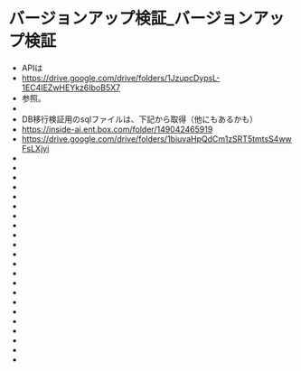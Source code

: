 # バージョンアップ検証_バージョンアップ検証
- APIは
- https://drive.google.com/drive/folders/1JzupcDypsL-1EC4IEZwHEYkz6IboB5X7
- 参照。
- 
- DB移行検証用のsqlファイルは、下記から取得（他にもあるかも）
- https://inside-ai.ent.box.com/folder/149042465919
- https://drive.google.com/drive/folders/1biuvaHpQdCm1zSRT5tmtsS4wwFsLXjyi
- 
- 
- 
- 
- 
- 
- 
- 
- 
- 
- 
- 
- 
- 
- 
- 
- 
- 
- 
- 
- 
- 
